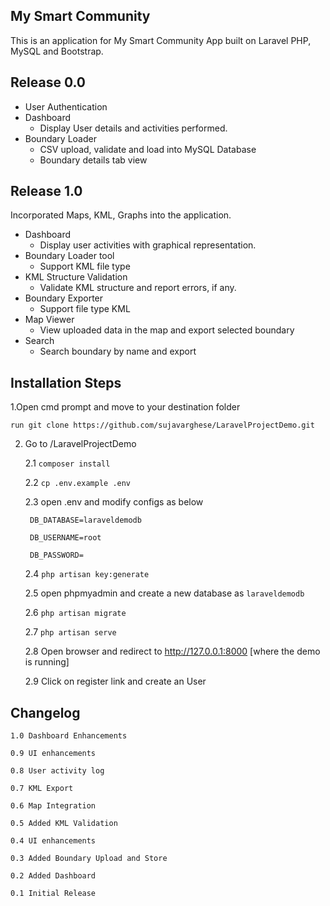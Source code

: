 

## My Smart Community


This is an application for My Smart Community App built on Laravel PHP, MySQL and Bootstrap. 


## Release 0.0


* User Authentication
* Dashboard
    - Display User details and activities performed.
* Boundary Loader 
    - CSV upload, validate and load into MySQL Database
    - Boundary details tab view


## Release 1.0


Incorporated Maps, KML, Graphs into the application.

* Dashboard
    - Display user activities with graphical representation.
* Boundary Loader tool
    - Support KML file type
* KML Structure Validation
    - Validate KML structure and report errors, if any.
* Boundary Exporter
    - Support file type KML
* Map Viewer
    - View uploaded data in the map and export selected boundary
* Search
    - Search boundary by name and export


## Installation Steps


1.Open cmd prompt and move to your destination folder

    run git clone https://github.com/sujavarghese/LaravelProjectDemo.git

2. Go to <destination folder>/LaravelProjectDemo

    2.1 `composer install`

    2.2 `cp .env.example .env`
    
    2.3 open .env and modify configs as below 

        DB_DATABASE=laraveldemodb

        DB_USERNAME=root

        DB_PASSWORD=

    2.4 `php artisan key:generate`

    2.5 open phpmyadmin and create a new database as `laraveldemodb`

    2.6 `php artisan migrate` 

    2.7 `php artisan serve`

    2.8 Open browser and redirect to http://127.0.0.1:8000 [where the demo is running]

    2.9 Click on register link and create an User


## Changelog

    1.0 Dashboard Enhancements

    0.9 UI enhancements

    0.8 User activity log

    0.7 KML Export

    0.6 Map Integration

    0.5 Added KML Validation

    0.4 UI enhancements

    0.3 Added Boundary Upload and Store

    0.2 Added Dashboard

    0.1 Initial Release
